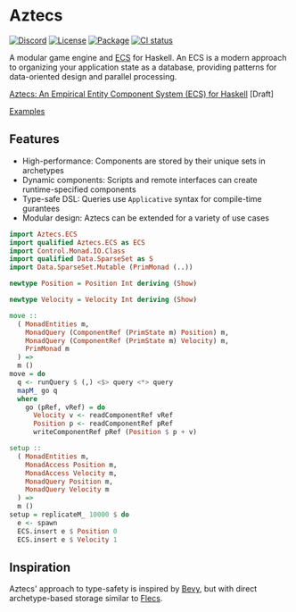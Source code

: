 # Aztecs

[![Discord](https://img.shields.io/discord/1306713440873877576.svg?label=&logo=discord&logoColor=ffffff&color=7389D8&labelColor=6A7EC2)](https://discord.gg/Hb7B3Qq4Xd)
[![License](https://img.shields.io/badge/license-BSD3-blue.svg)](https://github.com/aztecs-hs/aztecs/blob/main/LICENSE)
[![Package](https://img.shields.io/hackage/v/aztecs.svg)](https://hackage.haskell.org/package/aztecs)
[![CI status](https://github.com/aztecs-hs/aztecs/actions/workflows/ci.yml/badge.svg)](https://github.com/aztecs-hs/aztecs/actions)

A modular game engine and [ECS](https://en.wikipedia.org/wiki/Entity_component_system) for Haskell.
An ECS is a modern approach to organizing your application state as a database,
providing patterns for data-oriented design and parallel processing.

[Aztecs: An Empirical Entity Component System (ECS) for Haskell](https://github.com/aztecs-hs/paper) [Draft]

[Examples](https://github.com/aztecs-hs/examples)

## Features

- High-performance: Components are stored by their unique sets in archetypes
- Dynamic components: Scripts and remote interfaces can create runtime-specified components
- Type-safe DSL: Queries use `Applicative` syntax for compile-time gurantees
- Modular design: Aztecs can be extended for a variety of use cases

```hs
import Aztecs.ECS
import qualified Aztecs.ECS as ECS
import Control.Monad.IO.Class
import qualified Data.SparseSet as S
import Data.SparseSet.Mutable (PrimMonad (..))

newtype Position = Position Int deriving (Show)

newtype Velocity = Velocity Int deriving (Show)

move ::
  ( MonadEntities m,
    MonadQuery (ComponentRef (PrimState m) Position) m,
    MonadQuery (ComponentRef (PrimState m) Velocity) m,
    PrimMonad m
  ) =>
  m ()
move = do
  q <- runQuery $ (,) <$> query <*> query
  mapM_ go q
  where
    go (pRef, vRef) = do
      Velocity v <- readComponentRef vRef
      Position p <- readComponentRef pRef
      writeComponentRef pRef (Position $ p + v)

setup ::
  ( MonadEntities m,
    MonadAccess Position m,
    MonadAccess Velocity m,
    MonadQuery Position m,
    MonadQuery Velocity m
  ) =>
  m ()
setup = replicateM_ 10000 $ do
  e <- spawn
  ECS.insert e $ Position 0
  ECS.insert e $ Velocity 1
```

## Inspiration

Aztecs' approach to type-safety is inspired by [Bevy](https://github.com/bevyengine/bevy/),
but with direct archetype-based storage similar to [Flecs](https://github.com/SanderMertens/flecs).
